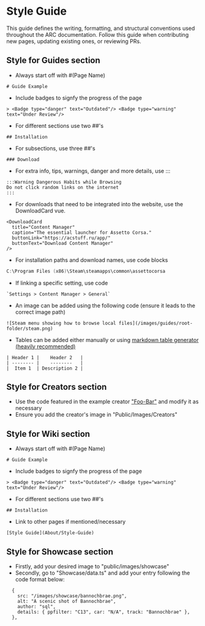 # Style Guide

> <Badge type="danger" text="Outdated"/> <Badge type="warning" text="Under Review"/>

This guide defines the writing, formatting, and structural conventions used throughout the ARC documentation. Follow this guide when contributing new pages, updating existing ones, or reviewing PRs.

## Style for Guides section

- Always start off with #(Page Name)

```
# Guide Example
```

- Include badges to signfy the progress of the page

```
> <Badge type="danger" text="Outdated"/> <Badge type="warning" text="Under Review"/>
```

- For different sections use two ##'s

```
## Installation
```

- For subsections, use three ##'s

```
### Download
```

- For extra info, tips, warnings, danger and more details, use :::

```
:::Warning Dangerous Habits while Browsing
Do not click random links on the internet
:::
```

- For downloads that need to be integrated into the website, use the DownloadCard vue.

```
<DownloadCard
  title="Content Manager"
  caption="The essential launcher for Assetto Corsa."
  buttonLink="https://acstuff.ru/app/"
  buttonText="Download Content Manager"
/>
```

- For installation paths and download names, use code blocks

```powershell
C:\Program Files (x86)\Steam\steamapps\common\assettocorsa
```

- If linking a specific setting, use code

```
`Settings > Content Manager > General`
```

- An image can be added using the following code (ensure it leads to the correct image path)

```
![Steam menu showing how to browse local files](/images/guides/root-folder/steam.png)
```

- Tables can be added either manually or using [markdown table generator (heavily recommended)](https://www.tablesgenerator.com/markdown_tables#)

```
| Header 1 |    Header 2   |
| -------- |    --------   |
|  Item 1  | Description 2 |
```

## Style for Creators section

- Use the code featured in the example creator ["Foo-Bar"](/creators/foo-bar) and modify it as necessary
- Ensure you add the creator's image in "Public/Images/Creators"

## Style for Wiki section

- Always start off with #(Page Name)

```
# Guide Example
```

- Include badges to signfy the progress of the page

```
> <Badge type="danger" text="Outdated"/> <Badge type="warning" text="Under Review"/>
```

- For different sections use two ##'s

```
## Installation
```

- Link to other pages if mentioned/necessary

```
[Style Guide](About/Style-Guide)
```

## Style for Showcase section

- Firstly, add your desired image to "public/images/showcase"
- Secondly, go to "Showcase/data.ts" and add your entry following the code format below:

```
  {
    src: "/images/showcase/bannochbrae.png",
    alt: "A scenic shot of Bannochbrae",
    author: "sql",
    details: { ppfilter: "C13", car: "N/A", track: "Bannochbrae" },
  },
```
